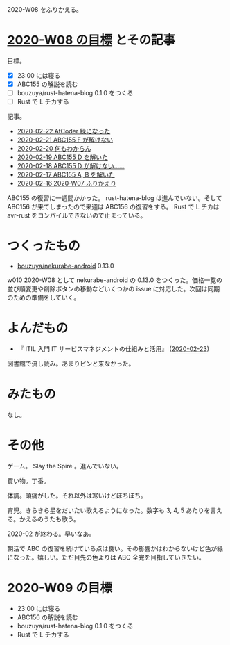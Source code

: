 2020-W08 をふりかえる。

# [2020-W08 の目標][2020-02-16] とその記事

目標。

- [x] 23:00 には寝る
- [x] ABC155 の解説を読む
- [ ] bouzuya/rust-hatena-blog 0.1.0 をつくる
- [ ] Rust で L チカする

記事。

- [2020-02-22 AtCoder 緑になった][2020-02-22]
- [2020-02-21 ABC155 F が解けない][2020-02-21]
- [2020-02-20 何もわからん][2020-02-20]
- [2020-02-19 ABC155 D を解いた][2020-02-19]
- [2020-02-18 ABC155 D が解けない……][2020-02-18]
- [2020-02-17 ABC155 A, B を解いた][2020-02-17]
- [2020-02-16 2020-W07 ふりかえり][2020-02-16]

ABC155 の復習に一週間かかった。 rust-hatena-blog は進んでいない。そして ABC156 が来てしまったので来週は ABC156 の復習をする。 Rust で L チカは avr-rust をコンパイルできないので止まっている。

# つくったもの

- [bouzuya/nekurabe-android][] 0.13.0

w010 2020-W08 として nekurabe-android の 0.13.0 をつくった。価格一覧の並び順変更や削除ボタンの移動などいくつかの issue に対応した。次回は同期のための準備をしていく。

# よんだもの

- 『 ITIL 入門 IT サービスマネジメントの仕組みと活用』 ([2020-02-23][])

図書館で流し読み。あまりピンと来なかった。

# みたもの

なし。

# その他

ゲーム。 Slay the Spire 。進んでいない。

買い物。丁番。

体調。頭痛がした。それ以外は寒いけどぼちぼち。

育児。きらきら星をだいたい歌えるようになった。数字も 3, 4, 5 あたりを言える。かえるのうたも歌う。

2020-02 が終わる。早いなあ。

朝活で ABC の復習を続けている点は良い。その影響かはわからないけど色が緑になった。嬉しい。ただ目先の色よりは ABC 全完を目指していきたい。

# 2020-W09 の目標

- 23:00 には寝る
- ABC156 の解説を読む
- bouzuya/rust-hatena-blog 0.1.0 をつくる
- Rust で L チカする

[2020-02-16]: https://blog.bouzuya.net/2020/02/16/
[2020-02-17]: https://blog.bouzuya.net/2020/02/17/
[2020-02-18]: https://blog.bouzuya.net/2020/02/18/
[2020-02-19]: https://blog.bouzuya.net/2020/02/19/
[2020-02-20]: https://blog.bouzuya.net/2020/02/20/
[2020-02-21]: https://blog.bouzuya.net/2020/02/21/
[2020-02-22]: https://blog.bouzuya.net/2020/02/22/
[2020-02-23]: https://blog.bouzuya.net/2020/02/23/
[bouzuya/nekurabe-android]: https://github.com/bouzuya/nekurabe-android
